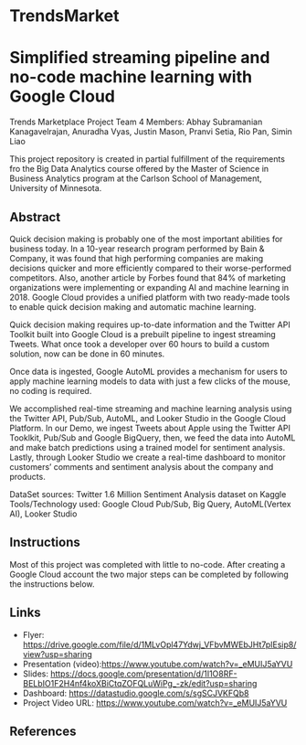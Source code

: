 # TrendsMarket






# Simplified streaming pipeline and no-code machine learning with Google Cloud
Trends Marketplace Project
Team 4
Members: Abhay Subramanian Kanagavelrajan, Anuradha Vyas, Justin Mason, Pranvi Setia, Rio Pan, Simin Liao

This project repository is created in partial fulfillment of the requirements fro the Big Data Analytics course offered by the Master of Science in Business Analytics program at the Carlson School of Management, University of Minnesota. 

## Abstract

Quick decision making is probably one of the most important abilities for business today. In a 10-year research program performed by Bain & Company, it was found that high performing companies are making decisions quicker and more efficiently compared to their worse-performed competitors. Also, another article by Forbes found that 84% of marketing organizations were implementing or expanding AI and machine learning in 2018. Google Cloud provides a unified platform with two ready-made tools to enable quick decision making and automatic machine learning. 

Quick decision making requires up-to-date information and the Twitter API Toolkit built into Google Cloud is a prebuilt pipeline to ingest streaming Tweets. What once took a developer over 60 hours to build a custom solution, now can be done in 60 minutes. 

Once data is ingested, Google AutoML provides a mechanism for users to apply machine learning models to data with just a few clicks of the mouse, no coding is required. 

We accomplished real-time streaming and machine learning analysis using the Twitter API, Pub/Sub, AutoML, and Looker Studio in the Google Cloud Platform. In our Demo, we ingest Tweets about Apple using the Twitter API Tooklkit, Pub/Sub and Google BigQuery, then, we feed the data into AutoML and make batch predictions using a trained model for sentiment analysis. Lastly, through Looker Studio we create a real-time dashboard to monitor customers’ comments and sentiment analysis about the company and products.


DataSet sources: Twitter 1.6 Million Sentiment Analysis dataset on Kaggle 
Tools/Technology used: Google Cloud Pub/Sub, Big Query, AutoML(Vertex AI), Looker Studio

## Instructions

Most of this project was completed with little to no-code. After creating a Google Cloud account the two major steps can be completed by following the instructions below.


## Links

- Flyer: https://drive.google.com/file/d/1MLvOpl47Ydwj_VFbvMWEbJHt7pIEsip8/view?usp=sharing
- Presentation (video):https://www.youtube.com/watch?v=_eMUIJ5aYVU
- Slides: https://docs.google.com/presentation/d/1I1O8RF-BELbIO1F2H4nf4koXBiCtqZOFQLuWiPg_-zk/edit?usp=sharing
- Dashboard: https://datastudio.google.com/s/sgSCJVKFQb8
- Project Video URL: https://www.youtube.com/watch?v=_eMUIJ5aYVU

## References
